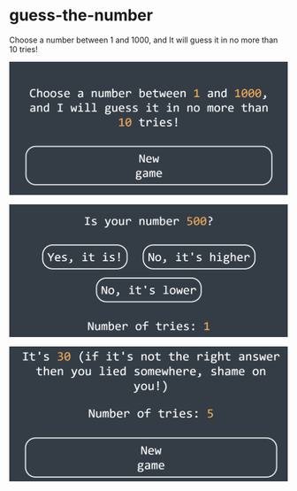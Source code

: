 # guess-the-number

Choose a number between 1 and 1000, and It will guess it in no more than 10 tries!

![](img/img1.PNG)

![](img/img2.PNG)

![](img/img3.PNG)

